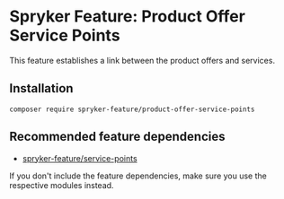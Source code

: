 # Spryker Feature: Product Offer Service Points

This feature establishes a link between the product offers and services.

## Installation

```
composer require spryker-feature/product-offer-service-points
```

## Recommended feature dependencies
- [spryker-feature/service-points](https://github.com/spryker-feature/service-points)

If you don't include the feature dependencies, make sure you use the respective modules instead.
